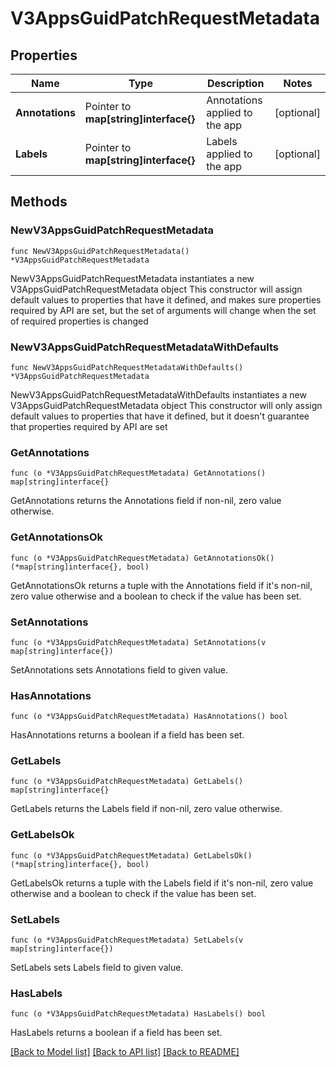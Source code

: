 # V3AppsGuidPatchRequestMetadata

## Properties

Name | Type | Description | Notes
------------ | ------------- | ------------- | -------------
**Annotations** | Pointer to **map[string]interface{}** | Annotations applied to the app | [optional] 
**Labels** | Pointer to **map[string]interface{}** | Labels applied to the app | [optional] 

## Methods

### NewV3AppsGuidPatchRequestMetadata

`func NewV3AppsGuidPatchRequestMetadata() *V3AppsGuidPatchRequestMetadata`

NewV3AppsGuidPatchRequestMetadata instantiates a new V3AppsGuidPatchRequestMetadata object
This constructor will assign default values to properties that have it defined,
and makes sure properties required by API are set, but the set of arguments
will change when the set of required properties is changed

### NewV3AppsGuidPatchRequestMetadataWithDefaults

`func NewV3AppsGuidPatchRequestMetadataWithDefaults() *V3AppsGuidPatchRequestMetadata`

NewV3AppsGuidPatchRequestMetadataWithDefaults instantiates a new V3AppsGuidPatchRequestMetadata object
This constructor will only assign default values to properties that have it defined,
but it doesn't guarantee that properties required by API are set

### GetAnnotations

`func (o *V3AppsGuidPatchRequestMetadata) GetAnnotations() map[string]interface{}`

GetAnnotations returns the Annotations field if non-nil, zero value otherwise.

### GetAnnotationsOk

`func (o *V3AppsGuidPatchRequestMetadata) GetAnnotationsOk() (*map[string]interface{}, bool)`

GetAnnotationsOk returns a tuple with the Annotations field if it's non-nil, zero value otherwise
and a boolean to check if the value has been set.

### SetAnnotations

`func (o *V3AppsGuidPatchRequestMetadata) SetAnnotations(v map[string]interface{})`

SetAnnotations sets Annotations field to given value.

### HasAnnotations

`func (o *V3AppsGuidPatchRequestMetadata) HasAnnotations() bool`

HasAnnotations returns a boolean if a field has been set.

### GetLabels

`func (o *V3AppsGuidPatchRequestMetadata) GetLabels() map[string]interface{}`

GetLabels returns the Labels field if non-nil, zero value otherwise.

### GetLabelsOk

`func (o *V3AppsGuidPatchRequestMetadata) GetLabelsOk() (*map[string]interface{}, bool)`

GetLabelsOk returns a tuple with the Labels field if it's non-nil, zero value otherwise
and a boolean to check if the value has been set.

### SetLabels

`func (o *V3AppsGuidPatchRequestMetadata) SetLabels(v map[string]interface{})`

SetLabels sets Labels field to given value.

### HasLabels

`func (o *V3AppsGuidPatchRequestMetadata) HasLabels() bool`

HasLabels returns a boolean if a field has been set.


[[Back to Model list]](../README.md#documentation-for-models) [[Back to API list]](../README.md#documentation-for-api-endpoints) [[Back to README]](../README.md)


